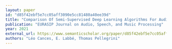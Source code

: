 ```yaml
---
layout: paper
id: "d85f42ebf5e7cc05aff3090e5cc81480a40ee39d"
title: "Comparison Of Semi-Supervised Deep Learning Algorithms For Audio Classification"
publication: "EURASIP Journal on Audio, Speech, and Music Processing"
year: 2021
external_url: https://www.semanticscholar.org/paper/d85f42ebf5e7cc05aff3090e5cc81480a40ee39d
authors: "Léo Cances, E. Labbé, Thomas Pellegrini"
---
```

